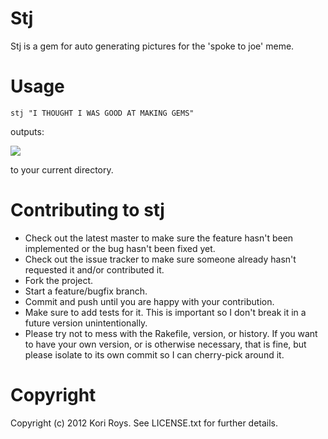 # Stj

Stj is a gem for auto generating pictures for the 'spoke to joe' meme.

# Usage

    stj "I THOUGHT I WAS GOOD AT MAKING GEMS"

outputs:

<img src="https://raw.github.com/koriroys/stj/master/lib/stj/images/tistj_i_thought_i_was_good_at_making_gems.jpg">

to your current directory.

# Contributing to stj
 
* Check out the latest master to make sure the feature hasn't been implemented or the bug hasn't been fixed yet.
* Check out the issue tracker to make sure someone already hasn't requested it and/or contributed it.
* Fork the project.
* Start a feature/bugfix branch.
* Commit and push until you are happy with your contribution.
* Make sure to add tests for it. This is important so I don't break it in a future version unintentionally.
* Please try not to mess with the Rakefile, version, or history. If you want to have your own version, or is otherwise necessary, that is fine, but please isolate to its own commit so I can cherry-pick around it.

# Copyright

Copyright (c) 2012 Kori Roys. See LICENSE.txt for
further details.